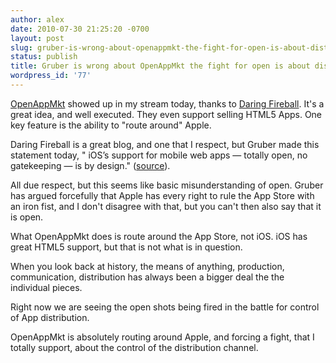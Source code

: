 ```yaml
---
author: alex
date: 2010-07-30 21:25:20 -0700
layout: post
slug: gruber-is-wrong-about-openappmkt-the-fight-for-open-is-about-distribution
status: publish
title: Gruber is wrong about OpenAppMkt the fight for open is about distribution
wordpress_id: '77'
---
```


[OpenAppMkt](http://openappmkt.com/) showed up in my stream today,
thanks to [Daring Fireball](http://daringfireball.net). It's a great
idea, and well executed. They even support selling HTML5 Apps. One key
feature is the ability to "route around" Apple.

Daring Fireball is a great blog, and one that I respect, but Gruber made
this statement today, " iOS’s support for mobile web apps — totally
open, no gatekeeping — is by design."
([source](http://daringfireball.net/linked/2010/07/30/web-apps-apple)).

All due respect, but this seems like basic misunderstanding of open.
Gruber has argued forcefully that Apple has every right to rule the App
Store with an iron fist, and I don't disagree with that, but you can't
then also say that it is open.

What OpenAppMkt does is route around the App Store, not iOS. iOS has
great HTML5 support, but that is not what is in question.

When you look back at history, the means of anything, production,
communication, distribution has always been a bigger deal the the
individual pieces.

Right now we are seeing the open shots being fired in the battle for
control of App distribution.

OpenAppMkt is absolutely routing around Apple, and forcing a fight, that
I totally support, about the control of the distribution channel.
